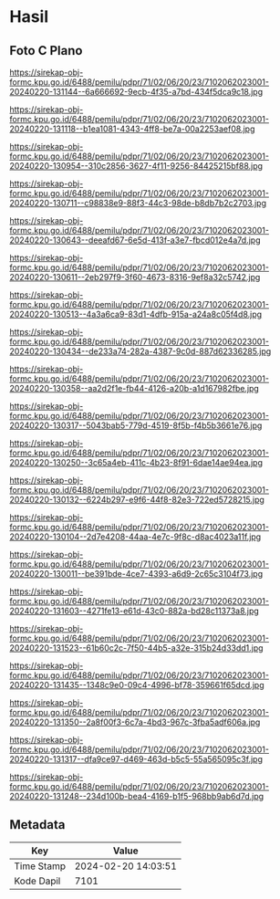 # Hasil

## Foto C Plano

https://sirekap-obj-formc.kpu.go.id/6488/pemilu/pdpr/71/02/06/20/23/7102062023001-20240220-131144--6a666692-9ecb-4f35-a7bd-434f5dca9c18.jpg

https://sirekap-obj-formc.kpu.go.id/6488/pemilu/pdpr/71/02/06/20/23/7102062023001-20240220-131118--b1ea1081-4343-4ff8-be7a-00a2253aef08.jpg

https://sirekap-obj-formc.kpu.go.id/6488/pemilu/pdpr/71/02/06/20/23/7102062023001-20240220-130954--310c2856-3627-4f11-9256-84425215bf88.jpg

https://sirekap-obj-formc.kpu.go.id/6488/pemilu/pdpr/71/02/06/20/23/7102062023001-20240220-130711--c98838e9-88f3-44c3-98de-b8db7b2c2703.jpg

https://sirekap-obj-formc.kpu.go.id/6488/pemilu/pdpr/71/02/06/20/23/7102062023001-20240220-130643--deeafd67-6e5d-413f-a3e7-fbcd012e4a7d.jpg

https://sirekap-obj-formc.kpu.go.id/6488/pemilu/pdpr/71/02/06/20/23/7102062023001-20240220-130611--2eb297f9-3f60-4673-8316-9ef8a32c5742.jpg

https://sirekap-obj-formc.kpu.go.id/6488/pemilu/pdpr/71/02/06/20/23/7102062023001-20240220-130513--4a3a6ca9-83d1-4dfb-915a-a24a8c05f4d8.jpg

https://sirekap-obj-formc.kpu.go.id/6488/pemilu/pdpr/71/02/06/20/23/7102062023001-20240220-130434--de233a74-282a-4387-9c0d-887d62336285.jpg

https://sirekap-obj-formc.kpu.go.id/6488/pemilu/pdpr/71/02/06/20/23/7102062023001-20240220-130358--aa2d2f1e-fb44-4126-a20b-a1d167982fbe.jpg

https://sirekap-obj-formc.kpu.go.id/6488/pemilu/pdpr/71/02/06/20/23/7102062023001-20240220-130317--5043bab5-779d-4519-8f5b-f4b5b3661e76.jpg

https://sirekap-obj-formc.kpu.go.id/6488/pemilu/pdpr/71/02/06/20/23/7102062023001-20240220-130250--3c65a4eb-411c-4b23-8f91-6dae14ae94ea.jpg

https://sirekap-obj-formc.kpu.go.id/6488/pemilu/pdpr/71/02/06/20/23/7102062023001-20240220-130132--6224b297-e9f6-44f8-82e3-722ed5728215.jpg

https://sirekap-obj-formc.kpu.go.id/6488/pemilu/pdpr/71/02/06/20/23/7102062023001-20240220-130104--2d7e4208-44aa-4e7c-9f8c-d8ac4023a11f.jpg

https://sirekap-obj-formc.kpu.go.id/6488/pemilu/pdpr/71/02/06/20/23/7102062023001-20240220-130011--be391bde-4ce7-4393-a6d9-2c65c3104f73.jpg

https://sirekap-obj-formc.kpu.go.id/6488/pemilu/pdpr/71/02/06/20/23/7102062023001-20240220-131603--4271fe13-e61d-43c0-882a-bd28c11373a8.jpg

https://sirekap-obj-formc.kpu.go.id/6488/pemilu/pdpr/71/02/06/20/23/7102062023001-20240220-131523--61b60c2c-7f50-44b5-a32e-315b24d33dd1.jpg

https://sirekap-obj-formc.kpu.go.id/6488/pemilu/pdpr/71/02/06/20/23/7102062023001-20240220-131435--1348c9e0-09c4-4996-bf78-359661f65dcd.jpg

https://sirekap-obj-formc.kpu.go.id/6488/pemilu/pdpr/71/02/06/20/23/7102062023001-20240220-131350--2a8f00f3-6c7a-4bd3-967c-3fba5adf606a.jpg

https://sirekap-obj-formc.kpu.go.id/6488/pemilu/pdpr/71/02/06/20/23/7102062023001-20240220-131317--dfa9ce97-d469-463d-b5c5-55a565095c3f.jpg

https://sirekap-obj-formc.kpu.go.id/6488/pemilu/pdpr/71/02/06/20/23/7102062023001-20240220-131248--234d100b-bea4-4169-b1f5-968bb9ab6d7d.jpg


## Metadata

| Key        | Value               |
| ---------- | ------------------- |
| Time Stamp | 2024-02-20 14:03:51 |
| Kode Dapil | 7101                |



